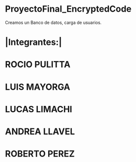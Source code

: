  # ProyectoFinal_EncryptedCode
Creamos un Banco de datos, carga de usuarios.



# |Integrantes:|
# ROCIO PULITTA  
# LUIS MAYORGA   
# LUCAS LIMACHI  
# ANDREA LLAVEL  
# ROBERTO PEREZ  
